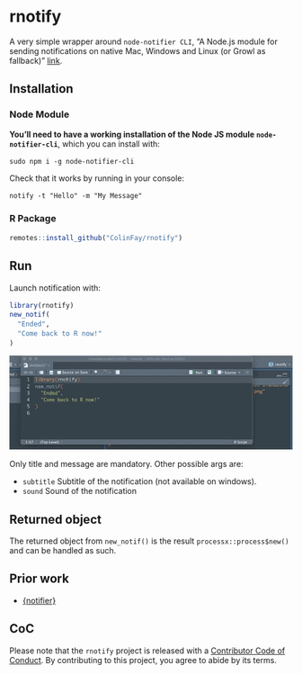 
<!-- README.md is generated from README.Rmd. Please edit that file -->

# rnotify

A very simple wrapper around `node-notifier CLI`, “A Node.js module for
sending notifications on native Mac, Windows and Linux (or Growl as
fallback)” [link](https://github.com/mikaelbr/node-notifier).

## Installation

### Node Module

**You’ll need to have a working installation of the Node JS module
`node-notifier-cli`**, which you can install with:

    sudo npm i -g node-notifier-cli

Check that it works by running in your console:

    notify -t "Hello" -m "My Message"

### R Package

``` r
remotes::install_github("ColinFay/rnotify")
```

## Run

Launch notification with:

``` r
library(rnotify)
new_notif(
  "Ended", 
  "Come back to R now!"
)
```

![](rnotify.gif)

Only title and message are mandatory. Other possible args are:

  - `subtitle` Subtitle of the notification (not available on windows).
  - `sound` Sound of the notification

## Returned object

The returned object from `new_notif()` is the result
`processx::process$new()` and can be handled as such.

## Prior work

  - [{notifier}](https://github.com/gaborcsardi/notifier)

## CoC

Please note that the `rnotify` project is released with a [Contributor
Code of Conduct](CODE_OF_CONDUCT.md). By contributing to this project,
you agree to abide by its terms.
